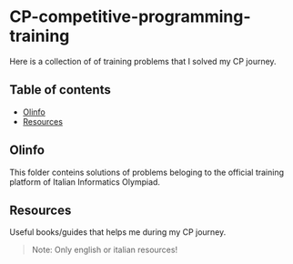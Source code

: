 # CP-competitive-programming-training
Here is a collection of of training problems that I solved my CP journey.

## Table of contents
* [Olinfo](#olinfo)
* [Resources](#resources)

## Olinfo
This folder conteins solutions of problems beloging to the official training platform of Italian Informatics Olympiad.

## Resources 
Useful books/guides that helps me during my CP journey.
> Note: Only english or italian resources!

